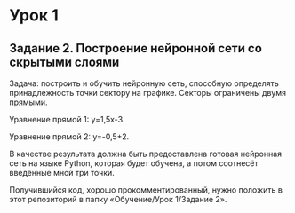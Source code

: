 # Урок 1

## Задание 2. Построение нейронной сети со скрытыми слоями

Задача: построить и обучить нейронную сеть, способную определять принадлежность точки сектору на графике. Секторы ограничены двумя прямыми.

Уравнение прямой 1: y=1,5x-3.

Уравнение прямой 2: y=-0,5+2.

В качестве результата должна быть предоставлена готовая нейронная сеть на языке Python, которая будет обучена, а потом соотнесёт введённые мной три точки. 

Получившийся код, хорошо прокомментированный, нужно положить в этот репозиторий в папку «Обучение/Урок 1/Задание 2».